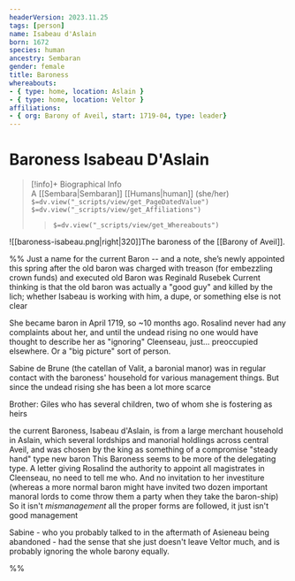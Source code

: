 ```yaml
---
headerVersion: 2023.11.25
tags: [person]
name: Isabeau d'Aslain
born: 1672
species: human
ancestry: Sembaran
gender: female
title: Baroness
whereabouts: 
- { type: home, location: Aslain }
- { type: home, location: Veltor }
affiliations:
- { org: Barony of Aveil, start: 1719-04, type: leader}
---
```

# Baroness Isabeau D'Aslain
>[!info]+ Biographical Info  
> A [[Sembara|Sembaran]] [[Humans|human]] (she/her)  
> `$=dv.view("_scripts/view/get_PageDatedValue")`  
> `$=dv.view("_scripts/view/get_Affiliations")`  
>> `$=dv.view("_scripts/view/get_Whereabouts")`

![[baroness-isabeau.png|right|320]]The baroness of the [[Barony of Aveil]]. 

%% 
Just a name for the current Baron -- and a note, she’s newly appointed this spring after the old baron was charged with treason (for embezzling crown funds) and executed 
old Baron was Reginald Rusebek
Current thinking is that the old baron was actually a "good guy" and killed by the lich; whether Isabeau is working with him, a dupe, or something else is not clear

She became baron in April 1719, so ~10 months ago.
Rosalind never had any complaints about her, and until the undead rising no one would have thought to describe her as "ignoring" Cleenseau, just... preoccupied elsewhere. Or a "big picture" sort of person.

Sabine de Brune (the catellan of Valit, a baronial manor) was in regular contact with the baroness' household for various management things. But since the undead rising she has been a lot more scarce

Brother: Giles who has several children, two of whom she is fostering as heirs

the current Baroness, Isabeau d'Aslain, is from a large merchant household in Aslain, which several lordships and manorial holdlings across central Aveil, and was chosen by the king as something of a compromise "steady hand" type new baron
This Baroness seems to be more of the delegating type. A letter giving Rosalind the authority to appoint all magistrates in Cleenseau, no need to tell me who.
And no invitation to her investiture (whereas a more normal baron might have invited two dozen important manoral lords to come throw them a party when they take the baron-ship)
 So it isn't _mismanagement_ all the proper forms are followed, it just isn't good management

Sabine - who you probably talked to in the aftermath of Asieneau being abandoned - had the sense that she just doesn't leave Veltor much, and is probably ignoring the whole barony equally.

%%
